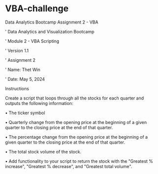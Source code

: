# VBA-challenge

Data Analytics Bootcamp Assignment 2 - VBA


' Data Analytics and Visualization Bootcamp

' Module 2 - VBA Scripting

' Version 1.1

' Assignment 2

' Name: Thet Win

' Date: May 5, 2024



Instructions

Create a script that loops through all the stocks for each quarter and outputs the following information:

•	The ticker symbol

•	Quarterly change from the opening price at the beginning of a given quarter to the closing price at the end of that quarter.

•	The percentage change from the opening price at the beginning of a given quarter to the closing price at the end of that quarter.

•	The total stock volume of the stock. 

•	Add functionality to your script to return the stock with the "Greatest % increase", "Greatest % decrease", and "Greatest total volume". 

